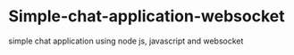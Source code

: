 # Simple-chat-application-websocket
simple chat application using node js, javascript and websocket
